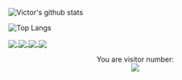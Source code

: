 ![Victor's github stats](https://github-readme-stats.vercel.app/api?username=vichuge&show_icons=true&theme=radical)

![Top Langs](https://github-readme-stats.vercel.app/api/top-langs/?username=vichuge)

<div>
<a href="https://github.com/vichuge/6-the-next-web">
  <img align="center" src="https://github-readme-stats.vercel.app/api/pin/?username=vichuge&repo=6-the-next-web" />
</a>
<a href="https://github.com/vichuge/5-Design-Teardown">
  <img align="center" src="https://github-readme-stats.vercel.app/api/pin/?username=vichuge&repo=5-Design-Teardown" />
</a>
<a href="https://github.com/vichuge/4-Building-with-Backgrounds-and-Gradients">
  <img align="center" src="https://github-readme-stats.vercel.app/api/pin/?username=vichuge&repo=4-Building-with-Backgrounds-and-Gradients" />
</a>
<a href="https://github.com/vichuge/PositioningAndFloatingElements">
  <img align="center" src="https://github-readme-stats.vercel.app/api/pin/?username=vichuge&repo=PositioningAndFloatingElements" />
</a>
  </div>
  
<p align="center"> 
  You are visitor number: <br>
  <img src="https://profile-counter.glitch.me/vichuge/count.svg" />
</p>
 
<!--![Victor's stats](https://github-readme-stats.vercel.app/api/wakatime?username=vichuge)-->
